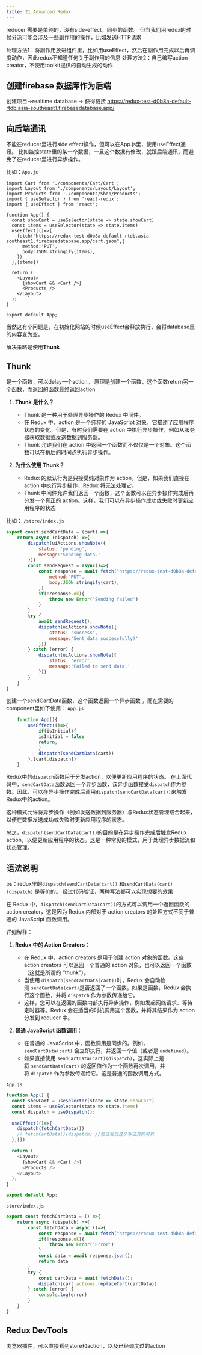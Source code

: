 ```yaml
---
title: 21.Advanced Redux
---
```

reducer 需要是单纯的，没有side-effect，同步的函数。
但当我们用redux的时候分派可能会涉及一些副作用的操作，比如发送HTTP请求

处理方法1：将副作用放进组件里，比如用useEffect，然后在副作用完成以后再调度动作，因此redux不知道任何关于副作用的信息
处理方法2：自己编写action creator，不使用toolkit提供的自动生成的动作

## 创建firebase 数据库作为后端

创建项目→realtime database → 获得链接
https://redux-test-d0b8a-default-rtdb.asia-southeast1.firebasedatabase.app/

## 向后端通讯

不能在reducer里进行side effect操作，但可以在App.js里，使用useEffect通讯。
比如监控state里的某一个数据，一旦这个数据有修改，就跟后端通讯，而避免了在reducer里进行异步操作。

比如：`App.js`
```JSX
import Cart from './components/Cart/Cart';
import Layout from './components/Layout/Layout';
import Products from './components/Shop/Products';
import { useSelector } from 'react-redux';
import { useEffect } from 'react';

function App() {
  const showCart = useSelector(state => state.showCart)
  const items = useSelector(state => state.items)
  useEffect(()=>{
    fetch("https://redux-test-d0b8a-default-rtdb.asia-southeast1.firebasedatabase.app/cart.json",{
      method:'PUT',
      body:JSON.stringify(items),
    })
  },[items])

  return (
    <Layout>
      {showCart && <Cart />}
      <Products />
    </Layout>
  );
}

export default App;
```

当然这有个问题是，在初始化网站的时候useEffect会释放执行，会将database里的内容变为空。

解决策略是使用**Thunk**

## Thunk
是一个函数，可以delay一个action。
原理是创建一个函数，这个函数return另一个函数，而返回的函数最终返回action

1. **Thunk 是什么？**
    
    - Thunk 是一种用于处理异步操作的 Redux 中间件。
    - 在 Redux 中，action 是一个纯粹的 JavaScript 对象，它描述了应用程序状态的变化。但是，有时我们需要在 action 中执行异步操作，例如从服务器获取数据或发送数据到服务器。
    - Thunk 允许我们在 action 中返回一个函数而不仅仅是一个对象。这个函数可以在稍后的时间点执行异步操作。
2. **为什么使用 Thunk？**
    
    - Redux 的默认行为是只接受纯对象作为 action。但是，如果我们直接在 action 中执行异步操作，Redux 将无法处理它。
    - Thunk 中间件允许我们返回一个函数，这个函数可以在异步操作完成后再分发一个真正的 action。这样，我们可以在异步操作成功或失败时更新应用程序的状态

比如：
`/store/index.js`
```js
export const sendCartData = (cart) =>{
    return async (dispatch) =>{
        dispatch(uiActions.showNote({
            status: 'pending',
            message:'Sending data.'
        }))
        const sendRequest = async()=>{
            const response = await fetch("https://redux-test-d0b8a-default-rtdb.asia-southeast1.firebasedatabase.app/cart.json",{
                method:"PUT",
                body:JSON.stringify(cart),
            })
            if(!response.ok){
                throw new Error('Sending failed')
            }
        }
        try {
            await sendRequest();
            dispatch(uiActions.showNote({
                status: 'success',
                message:'Sent data successfully!'
            }))
        } catch (error) {
            dispatch(uiActions.showNote({
                status: 'error',
                message:'Failed to send data.'
            }))
        }
    }
}
```

创建一个sendCartData函数，这个函数返回一个异步函数
，而在需要的component里如下使用：
`App.js`
```jsx
	function App(){
		useEffect(()=>{
			if(isInitial){
			isInitial = false
			return;
			}
			dispatch(sendCartData(cart))
		},[cart,dispatch])
	}
```


Redux中的`dispatch`函数用于分发action，以便更新应用程序的状态。
在上面代码中，`sendCartData`函数返回一个异步函数，该异步函数接受`dispatch`作为参数。因此，可以在异步操作完成后调用`dispatch(sendCartData(cart))`来触发Redux中的action。

这种模式允许将异步操作（例如发送数据到服务器）与Redux状态管理结合起来，以便在数据发送成功或失败时更新应用程序的状态。

总之，`dispatch(sendCartData(cart))`的目的是在异步操作完成后触发Redux action，以便更新应用程序的状态。这是一种常见的模式，用于处理异步数据流和状态管理。


## 语法说明

ps：redux里的`dispatch(sendCartData(cart))` 和`sendCartData(cart)(dispatch)` 是等价的。
经过代码验证，两种写法都可以实现想要的效果

在 Redux 中，`dispatch(sendCartData(cart))`的方式可以调用一个返回函数的 action creator，这是因为 Redux 内部对于 action creators 的处理方式不同于普通的 JavaScript 函数调用。

详细解释：

1. **Redux 中的 Action Creators**：
    
    - 在 Redux 中，action creators 是用于创建 action 对象的函数。这些 action creators 可以返回一个普通的 action 对象，也可以返回一个函数（这就是所谓的 “thunk”）。
    - 当使用 `dispatch(sendCartData(cart))`时，Redux 会自动检测 `sendCartData(cart)`是否返回了一个函数。如果是函数，Redux 会执行这个函数，并将 `dispatch` 作为参数传递给它。
    - 这样，您可以在返回的函数内部执行异步操作，例如发起网络请求、等待定时器等。Redux 会在适当的时机调用这个函数，并将其结果作为 action 分发到 reducer 中。
2. **普通 JavaScript 函数调用**：
    
    - 在普通的 JavaScript 中，函数调用是同步的。例如，`sendCartData(cart)` 会立即执行，并返回一个值（或者是 `undefined`）。
    - 如果直接使用 `sendCartData(cart)(dispatch)`，这实际上是将 `sendCartData(cart)` 的返回值作为一个函数再次调用，并将 `dispatch` 作为参数传递给它。这是普通的函数调用方式。

`App.js`
```js
function App() {
  const showCart = useSelector(state => state.showCart)
  const items = useSelector(state => state.items)
  const dispatch = useDispatch();
  
  useEffect(()=>{
    dispatch(fetchCartData())
    // fetchCartData()(dispatch) //验证发现这个写法真的可以
  },[])

  return (
    <Layout>
      {showCart && <Cart />}
      <Products />
    </Layout>
  );
}

export default App;
```

`store/index.js`
```js
export const fetchCartData = () =>{
    return async (dispatch) =>{
        const fetchData = async ()=>{
            const response = await fetch("https://redux-test-d0b8a-default-rtdb.asia-southeast1.firebasedatabase.app/cart.json")
            if(!response.ok){
                throw new Error('Error')
            }
            const data = await response.json();
            return data
        }
        try {
            const cartData = await fetchData();
            dispatch(cart.actions.replaceCart(cartData))
        } catch (error) {
            console.log(error)
        }
    }
}
```

## Redux DevTools
浏览器插件，可以直接看到store和action，以及已经调度过的action



